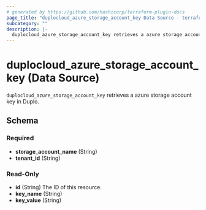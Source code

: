 ```yaml
---
# generated by https://github.com/hashicorp/terraform-plugin-docs
page_title: "duplocloud_azure_storage_account_key Data Source - terraform-provider-duplocloud"
subcategory: ""
description: |-
  duplocloud_azure_storage_account_key retrieves a azure storage account key in Duplo.
---
```


# duplocloud_azure_storage_account_key (Data Source)

`duplocloud_azure_storage_account_key` retrieves a azure storage account key in Duplo.



<!-- schema generated by tfplugindocs -->
## Schema

### Required

- **storage_account_name** (String)
- **tenant_id** (String)

### Read-Only

- **id** (String) The ID of this resource.
- **key_name** (String)
- **key_value** (String)


